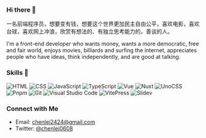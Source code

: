### Hi there 👋

一名前端程序员，想要变有钱，想要这个世界更加民主自由公平，喜欢电影，喜欢台球，喜欢网上冲浪，欣赏有想法的、有独立思考能力的，善谈的人。

I'm a front-end developer who wants money, wants a more democratic, free and fair world, enjoys movies, billiards and surfing the internet, appreciates people who have ideas, think independently, and are good at talking.

### Skills 🔧

![HTML](https://img.shields.io/badge/HTML-E34F26?logo=HTML5&logoColor=fff)
![CSS](https://img.shields.io/badge/CSS-1572B6?logo=CSS3&logoColor=fff)
![JavaScript](https://img.shields.io/badge/JavaScript-F7DF1E?logo=JavaScript&logoColor=fff)
![TypeScript](https://img.shields.io/badge/TypeScript-3178C6?logo=TypeScript&logoColor=fff)
![Vue](https://img.shields.io/badge/Vue-4FC08D?logo=Vue.js&logoColor=fff)
![Nuxt](https://img.shields.io/badge/Nuxt-00C58E?logo=Nuxt&logoColor=fff)
![UnoCSS](https://img.shields.io/badge/UnoCSS-333333?logo=unocss&logoColor=fff)
![Pnpm](https://img.shields.io/badge/pnpm-F69220?logo=pnpm&logoColor=fff)
![Git](https://img.shields.io/badge/Git-F05032?logo=Git&logoColor=fff)
![Visual Studio Code](https://img.shields.io/badge/VS%20CODE-007ACC?logo=VisualStudioCode&logoColor=fff)
![VitePress](https://img.shields.io/badge/VitePress-646CFF?logo=VitePress&logoColor=fff)
![Slidev](https://img.shields.io/badge/Slidev-3F9D89?logo=Slidev&logoColor=fff)

### Connect with Me

- Email: chenlei2424@gmail.com
- Twitter: [@chenlei0608](https://x.com/chenlei0608)
